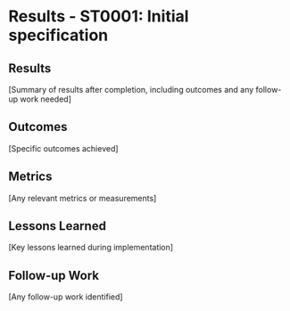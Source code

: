 # Results - ST0001: Initial specification

## Results

[Summary of results after completion, including outcomes and any follow-up work needed]

## Outcomes

[Specific outcomes achieved]

## Metrics

[Any relevant metrics or measurements]

## Lessons Learned

[Key lessons learned during implementation]

## Follow-up Work

[Any follow-up work identified]